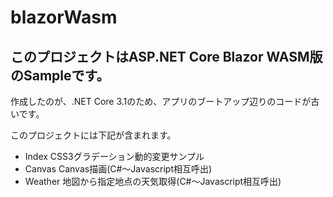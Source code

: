 # blazorWasm
## このプロジェクトはASP.NET Core Blazor WASM版のSampleです。
作成したのが、.NET Core 3.1のため、アプリのブートアップ辺りのコードが古いです。

このプロジェクトには下記が含まれます。

- Index CSS3グラデーション動的変更サンプル
- Canvas Canvas描画(C#～Javascript相互呼出)
- Weather 地図から指定地点の天気取得(C#～Javascript相互呼出)
